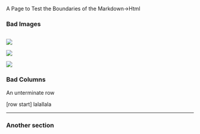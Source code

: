 A Page to Test the Boundaries of the Markdown->Html 

### Bad Images

![]()

![](ftp://127.0.0.1)

![](https://upload.wikimedia.org/wikipedia/commons/3/30/Aipichthys_Minor_C%C3%A9nomanien_Liban.jpg)

![](http://upload.wikimedia.org/wikipedia/commons/3/30/Aipichthys_Minor_C%C3%A9nomanien_Liban.jpg)

### Bad Columns

An unterminate row

[row start]
lalallala


----------

### Another section